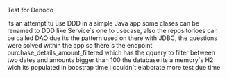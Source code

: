 Test for Denodo 

its an attempt tu use DDD in a simple Java app some clases can be renamed to DDD like Service´s one to usecase, also the repositorioes can be called DAO due its the pattern used on there with JDBC,
the questions were solved within the app so there´s the endpoint purchase_details_amount_filtered which has the qquery to filter between two dates and amounts bigger than 100
the database its a memory´s H2 wich its populated in boostrap time
I couldn´t elaborate more test due time
